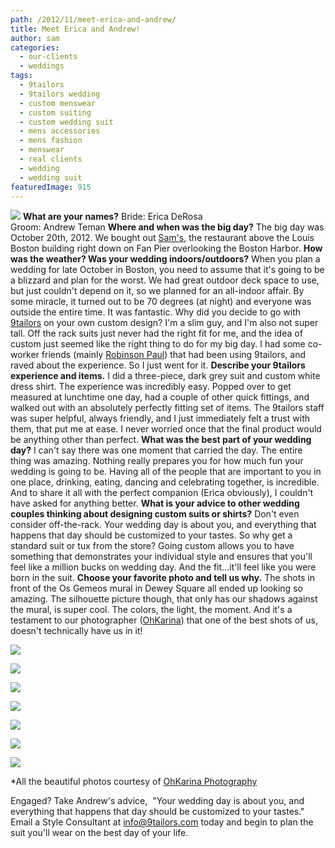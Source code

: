 ```yaml
---
path: /2012/11/meet-erica-and-andrew/
title: Meet Erica and Andrew!
author: sam
categories: 
  - our-clients
  - weddings
tags: 
  - 9tailors
  - 9tailors wedding
  - custom menswear
  - custom suiting
  - custom wedding suit
  - mens accessories
  - mens fashion
  - menswear
  - real clients
  - wedding
  - wedding suit
featuredImage: 915
---
```

[![](http://4.bp.blogspot.com/-O42PSeS6L7A/ULEkawLFN_I/AAAAAAAABj0/F6xmdXhzxrg/s640/Erica+Andrew-0001+2.jpg)](http://4.bp.blogspot.com/-O42PSeS6L7A/ULEkawLFN_I/AAAAAAAABj0/F6xmdXhzxrg/s1600/Erica+Andrew-0001+2.jpg)   **What are your names?** Bride: Erica DeRosa  
Groom: Andrew Teman **Where and when was the big day?** The big day was October 20th, 2012. We bought out [Sam's](http://samsatlouis.com/), the restaurant above the Louis Boston building right down on Fan Pier overlooking the Boston Harbor. **How was the weather? Was your wedding indoors/outdoors?** When you plan a wedding for late October in Boston, you need to assume that it's going to be a blizzard and plan for the worst. We had great outdoor deck space to use, but just couldn't depend on it, so we planned for an all-indoor affair. By some miracle, it turned out to be 70 degrees (at night) and everyone was outside the entire time. It was fantastic. Why did you decide to go with [9tailors](http://www.9tailors.com/) on your own custom design? I'm a slim guy, and I'm also not super tall. Off the rack suits just never had the right fit for me, and the idea of custom just seemed like the right thing to do for my big day. I had some co-worker friends (mainly [Robinson Paul](http://www.urbancaviarclothing.com/about/)) that had been using 9tailors, and raved about the experience. So I just went for it. **Describe your 9tailors experience and items.** I did a three-piece, dark grey suit and custom white dress shirt. The experience was incredibly easy. Popped over to get measured at lunchtime one day, had a couple of other quick fittings, and walked out with an absolutely perfectly fitting set of items. The 9tailors staff was super helpful, always friendly, and I just immediately felt a trust with them, that put me at ease. I never worried once that the final product would be anything other than perfect. **What was the best part of your wedding day?** I can't say there was one moment that carried the day. The entire thing was amazing. Nothing really prepares you for how much fun your wedding is going to be. Having all of the people that are important to you in one place, drinking, eating, dancing and celebrating together, is incredible. And to share it all with the perfect companion (Erica obviously), I couldn't have asked for anything better. **What is your advice to other wedding couples thinking about designing custom suits or shirts?** Don't even consider off-the-rack. Your wedding day is about you, and everything that happens that day should be customized to your tastes. So why get a standard suit or tux from the store? Going custom allows you to have something that demonstrates your individual style and ensures that you'll feel like a million bucks on wedding day. And the fit...it'll feel like you were born in the suit. **Choose your favorite photo and tell us why.** The shots in front of the Os Gemeos mural in Dewey Square all ended up looking so amazing. The silhouette picture though, that only has our shadows against the mural, is super cool. The colors, the light, the moment. And it's a testament to our photographer ([OhKarina](http://www.ohkarina.com/)) that one of the best shots of us, doesn't technically have us in it!

[![](http://4.bp.blogspot.com/-b52fX_ZETGw/ULEk9gMtOII/AAAAAAAABkg/C6zu38o8MWQ/s400/Erica+Andrew-0104.jpg)](http://4.bp.blogspot.com/-b52fX_ZETGw/ULEk9gMtOII/AAAAAAAABkg/C6zu38o8MWQ/s1600/Erica+Andrew-0104.jpg)

[![](http://4.bp.blogspot.com/-Qqfe6GsWB2Q/ULEkgafbgSI/AAAAAAAABj8/ZaE2GqluV-M/s400/Erica+Andrew-0001.jpg)](http://4.bp.blogspot.com/-Qqfe6GsWB2Q/ULEkgafbgSI/AAAAAAAABj8/ZaE2GqluV-M/s1600/Erica+Andrew-0001.jpg)

[![](http://4.bp.blogspot.com/-tMSOf-Ffyyc/ULEkw4j-NCI/AAAAAAAABkQ/SktgY2HO_jI/s400/Erica+Andrew-0072.jpg)](http://4.bp.blogspot.com/-tMSOf-Ffyyc/ULEkw4j-NCI/AAAAAAAABkQ/SktgY2HO_jI/s1600/Erica+Andrew-0072.jpg)

[![](http://2.bp.blogspot.com/--kKDXm9Y-YE/ULElBvBfeOI/AAAAAAAABko/l6o0RIP3128/s400/Erica+Andrew-0147.jpg)](http://2.bp.blogspot.com/--kKDXm9Y-YE/ULElBvBfeOI/AAAAAAAABko/l6o0RIP3128/s1600/Erica+Andrew-0147.jpg)

[![](http://2.bp.blogspot.com/-v9VXbh71vlQ/ULElH093kkI/AAAAAAAABkw/ikQsGQWxZ7Y/s400/Erica+Andrew-0184.jpg)](http://2.bp.blogspot.com/-v9VXbh71vlQ/ULElH093kkI/AAAAAAAABkw/ikQsGQWxZ7Y/s1600/Erica+Andrew-0184.jpg)

[![](http://2.bp.blogspot.com/---ZFhqdYejM/ULElNZeuTFI/AAAAAAAABlA/w7GPdXbMKFE/s400/Erica+Andrew-0224.jpg)](http://2.bp.blogspot.com/---ZFhqdYejM/ULElNZeuTFI/AAAAAAAABlA/w7GPdXbMKFE/s1600/Erica+Andrew-0224.jpg)

[![](http://1.bp.blogspot.com/-JGyZ5TDcxrw/ULEko2EroLI/AAAAAAAABkI/wEYaWFG3el4/s400/Erica+Andrew-0071.jpg)](http://1.bp.blogspot.com/-JGyZ5TDcxrw/ULEko2EroLI/AAAAAAAABkI/wEYaWFG3el4/s1600/Erica+Andrew-0071.jpg)

\*All the beautiful photos courtesy of [OhKarina Photography](http://www.ohkarina.com/)

Engaged? Take Andrew's advice,  "Your wedding day is about you, and everything that happens that day should be customized to your tastes." Email a Style Consultant at [info@9tailors.com](mailto:info@9tailors.com) today and begin to plan the suit you'll wear on the best day of your life.